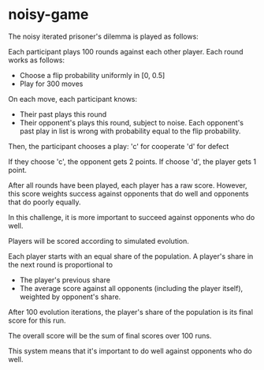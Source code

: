 # noisy-game

The noisy iterated prisoner's dilemma is played as follows:

Each participant plays 100 rounds against each other player.
Each round works as follows:
* Choose a flip probability uniformly in [0, 0.5]
* Play for 300 moves

On each move, each participant knows:
* Their past plays this round
* Their opponent's plays this round, subject to noise. Each opponent's past play in list is wrong with probability equal to the flip probability.

Then, the participant chooses a play:
'c' for cooperate
'd' for defect

If they choose 'c',
the opponent gets 2 points.
If choose 'd',
the player gets 1 point.

After all rounds have been played,
each player has a raw score. However, this score weights success against opponents that do well and opponents that do poorly equally.

In this challenge, it is more important to succeed against opponents who do well.

Players will be scored according to simulated evolution.

Each player starts with an equal share of the population.
A player's share in the next round is proportional to
* The player's previous share
* The average score against all opponents (including the player itself), weighted by opponent's share.

After 100 evolution iterations, the player's share of the population is its final score for this run.

The overall score will be the sum of final scores over 100 runs.

This system means that it's important to do well against opponents who do well.
